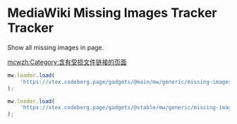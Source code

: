 # MediaWiki Missing Images Tracker Tracker

Show all missing images in page.

[mcwzh:Category:含有受损文件链接的页面](https://zh.minecraft.wiki/w/Category:含有受损文件链接的页面)

```javascript
mw.loader.load(
	'https://xtex.codeberg.page/gadgets/@main/mw/generic/missing-images-tracker/script.js'
);
```

```javascript
mw.loader.load(
	'https://xtex.codeberg.page/gadgets/@stable/mw/generic/missing-images-tracker/script.js'
);
```
